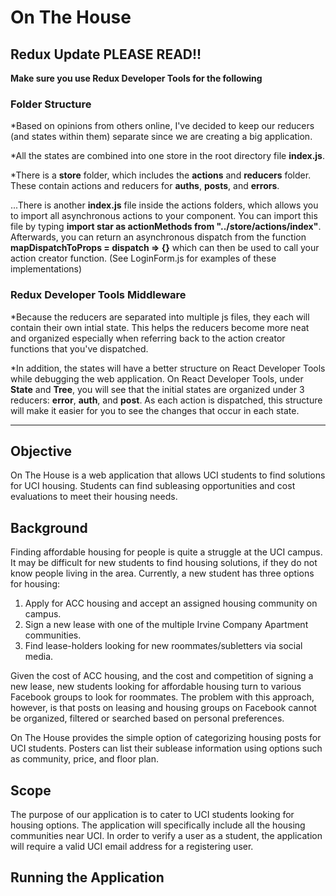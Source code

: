 # On The House

## Redux Update PLEASE READ!!

**Make sure you use Redux Developer Tools for the following**

### Folder Structure
*Based on opinions from others online, I've decided to keep our reducers (and states within them) separate since we are creating a big application.

*All the states are combined into one store in the root directory file **index.js**.

*There is a **store** folder, which includes the **actions** and **reducers** folder.  These contain actions and reducers for **auths**, **posts**, and **errors**.

...There is another **index.js** file inside the actions folders, which allows you to import all asynchronous actions to your component.  You can import this file by typing **import star as actionMethods from "../store/actions/index"**.  Afterwards, you can return an asynchronous dispatch from the function **mapDispatchToProps = dispatch => {}** which can then be used to call your action creator function. (See LoginForm.js for examples of these implementations)

### Redux Developer Tools Middleware 
*Because the reducers are separated into multiple js files, they each will contain their own intial state.  This helps the reducers become more neat and organized especially when referring back to the action creator functions that you've dispatched.

*In addition, the states will have a better structure on React Developer Tools while debugging the web application.  On React Developer Tools, under **State** and **Tree**, you will see that the initial states are organized under 3 reducers: **error**, **auth**, and **post**.  As each action is dispatched, this structure will make it easier for you to see the changes that occur in each state.

---------------------------------------------------------------------------------------


## Objective

On The House is a web application that allows UCI students to find solutions for UCI housing. Students can find subleasing opportunities and cost evaluations to meet their housing needs.

## Background

Finding affordable housing for people is quite a struggle at the UCI campus. It may be difficult for new students to find housing solutions, if they do not know people living in the area. Currently, a new student has three options for housing: 

1. Apply for ACC housing and accept an assigned housing community on campus.
2. Sign a new lease with one of the multiple Irvine Company Apartment communities.   
3. Find lease-holders looking for new roommates/subletters via social media.

Given the cost of ACC housing, and the cost and competition of signing a new lease, new students looking for affordable housing turn to various Facebook groups to look for roommates. The problem with this approach, however, is that posts on leasing and housing groups on Facebook cannot be organized, filtered or searched based on personal preferences. 

On The House provides the simple option of categorizing housing posts for UCI students. Posters can list their sublease information using options such as community, price, and floor plan.

## Scope

The purpose of our application is to cater to UCI students looking for housing options. The application will specifically include all the housing communities near UCI. In order to verify a user as a student, the application will require a valid UCI email address for a registering user.

## Running the Application

